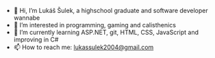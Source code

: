 - 👋 Hi, I’m Lukáš Šulek, a highschool graduate and software developer wannabe
- 👀 I’m interested in programming, gaming and calisthenics
- 🌱 I’m currently learning ASP.NET, git, HTML, CSS, JavaScript and improving in C#
- 📫 How to reach me: lukassulek2004@gmail.com

<!---
LukasSulek/LukasSulek is a ✨ special ✨ repository because its `README.md` (this file) appears on your GitHub profile.
You can click the Preview link to take a look at your changes.
--->
